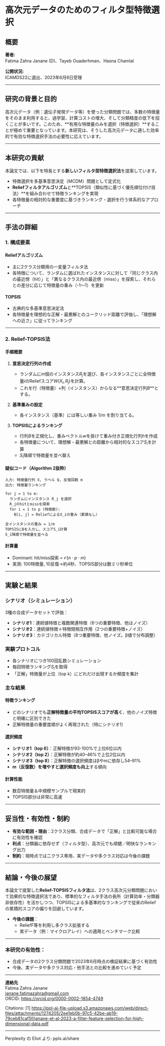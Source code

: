 <!-- META
{"title":"A filter feature selection for high-dimensional data","link":"https://journals.sagepub.com/doi/pdf/10.1177/17483026231184171","media":"academic","tags":["highdimension"],"short":{"en":"Selecting valid parameters from high dimension data","ja":"高次元データから有効なパラメータを選択"},"importance":3,"hasPage":true,"createdAt":1745930078.242,"updatedAt":1745930078.242}
META -->

# 高次元データのためのフィルタ型特徴選択

## 概要

**著者:**  
Fatima Zahra Janane (D)、Tayeb Ouaderhman、Hasna Chamlal

**公開状況:**  
ICAMDS22に選出、2023年6月8日受理

---

## 研究の背景と目的

高次元データ（例：遺伝子発現データ等）を使った分類問題では、多数の特徴量をそのまま利用すると、過学習、計算コストの増大、そして分類精度の低下を招くことが多いです。このため、**有用な特徴量のみを選択（特徴選択）**することが極めて重要となっています。本研究は、そうした高次元データに適した効率的で有効な特徴選択手法の必要性に応えています。

---

## 本研究の貢献

本論文では、以下を特長とする**新しいフィルタ型特徴選択法**を提案しています。

- 特徴選択を多基準意思決定（MCDM）問題として定式化
- **Reliefフィルタアルゴリズム**と**TOPSIS（類似性に基づく優先順位付け技法）**を組み合わせて特徴ランキングを実現
- 各特徴量の相対的な重要度に基づきランキング・選択を行う体系的なアプローチ

---

## 手法の詳細

### 1. 構成要素

#### Reliefアルゴリズム
- 主に2クラス分類用の一変量フィルタ法
- 各特徴について、ランダムに選ばれたインスタンスに対して「同じクラス内の最近傍（hit）」と「異なるクラス内の最近傍（miss）」を探索し、それらとの差分に応じて特徴量の重み（-1～1）を更新

#### TOPSIS
- 古典的な多基準意思決定法
- 各特徴量を理想的な正解・最悪解とのユークリッド距離で評価し、「理想解への近さ」に従ってランキング

---

### 2. Relief-TOPSIS法

#### 手順概要

1. **意思決定行列の作成**
   - ランダムに$m$個のインスタンス$R_j$を選び、各インスタンスごとに全特徴量$i$のReliefスコア$W(X_i, R_j)$を計算。
   - これを行（特徴量）×列（インスタンス）からなる**意思決定行列$B$**とする。

2. **基準重みの設定**
   - 各インスタンス（基準）には等しい重み $1/m$ を割り当てる。

3. **TOPSISによるランキング**
   - 行列$B$を正規化し、重みベクトル$w$を掛けて重み付き正規化行列$h$を作成
   - 各特徴量について、理想解・最悪解との距離から相対的なスコア$S_i$を計算
   - $S_i$降順で特徴量を並べ替え

#### 疑似コード（Algorithm 2抜粋）

```
入力: 特徴量行列 X, ラベル Q, 反復回数 m
出力: 特徴量ランキング

for j = 1 to m:
  ランダムにインスタンス R_j を選択
  R_jのhitとmissを探索
  for i = 1 to p (特徴数):
    B[i, j] = ReliefによるX_iの重み（累積なし）

全インスタンスの重み = 1/m
TOPSISにBを入力し、スコアS_i計算
S_i降順で特徴量を並べる
```

#### 計算量
- Dominant: hit/miss探索 = $\mathcal{O}(n \cdot p \cdot m)$
- 実測: 100特徴量, 10反復→約4秒、TOPSIS部分は数ミリ秒単位

---

## 実験と結果

### シナリオ（シミュレーション）

3種の合成データセットで評価：

- **シナリオ1**：連続値特徴と複数関連特徴（6つの重要特徴、他はノイズ）
- **シナリオ2**：連続値特徴＋特徴間相互作用（2つの重要特徴+ノイズ）
- **シナリオ3**：カテゴリカル特徴（8つ重要特徴、他ノイズ。β値で分布調整）

### 実験プロトコル

- 各シナリオにつき100回乱数シミュレーション
- 毎回特徴ランキング$S_i$を取得
- 「正解」特徴量が上位（top k）にどれだけ出現するか頻度を集計

### 主な結果

#### 特徴ランキング
- どのシナリオでも**正解特徴量の平均TOPSISスコアが高く**、他のノイズ特徴と明確に区別できた
- 正解特徴量の重要度順がよく再現された（特にシナリオ1）

#### 選択頻度
- **シナリオ1（top 6）**：正解特徴が93-100%で上位6位以内
- **シナリオ2（top 2）**：正解特徴が約40–46%で上位2位以内
- **シナリオ3（top 8）**：正解特徴の選択頻度はβやmに依存し54–91%
- **m（反復数）を増やすと選択頻度も向上**する傾向

#### 計算性能
- 数百特徴量＆中規模サンプルで現実的
- TOPSIS部分は非常に高速

---

## 妥当性・有効性・制約

- **有効な範囲・理由**：2クラス分類、合成データで「正解」と比較可能な場合に有効性を確認
- **利点**：分類器に依存せず（フィルタ型）、高次元でも頑健／明快なランキング出力
- **制約**：現時点では二クラス専用、実データや多クラス対応は今後の課題

---

## 結論・今後の展望

本論文で提案した**Relief-TOPSISフィルタ法**は、2クラス高次元分類問題において効果的な特徴選択法であり、標準的なフィルタ手法の長所（計算効率・分類器非依存性）を活かしつつ、TOPSISによる多基準的なランキングで従来のReliefの累積的スコアの偏りを回避しています。

- **今後の課題**：  
  - ReliefF等を利用し多クラス拡張する  
  - 実データ（例：マイクロアレイ）への適用とベンチマーク比較

---

### 本研究の有効性：

- 合成データの2クラス分類問題で2023年6月時点の検証結果に基づく有効性
- 今後、実データや多クラス対応・他手法との比較を進めていく予定

---

**連絡先**  
Fatima Zahra Janane  
janane.fatimazahra@gmail.com  
ORCID: https://orcid.org/0000-0002-1854-4749

Citations:
[1] https://ppl-ai-file-upload.s3.amazonaws.com/web/direct-files/attachments/1274205/2ee1eb0b-97c5-42be-ab19-79ceb81caf5f/janane-et-al-2023-a-filter-feature-selection-for-high-dimensional-data.pdf

---
Perplexity の Eliot より: pplx.ai/share